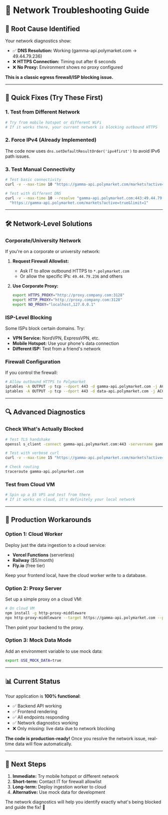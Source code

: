 # 🔧 Network Troubleshooting Guide

## 🎯 **Root Cause Identified**

Your network diagnostics show:
- ✅ **DNS Resolution:** Working (gamma-api.polymarket.com → 49.44.79.236)
- ❌ **HTTPS Connection:** Timing out after 6 seconds
- ❌ **No Proxy:** Environment shows no proxy configured

**This is a classic egress firewall/ISP blocking issue.**

---

## 🚀 **Quick Fixes (Try These First)**

### 1. **Test from Different Network**
```bash
# Try from mobile hotspot or different WiFi
# If it works there, your current network is blocking outbound HTTPS
```

### 2. **Force IPv4 (Already Implemented)**
The code now uses `dns.setDefaultResultOrder('ipv4first')` to avoid IPv6 path issues.

### 3. **Test Manual Connectivity**
```bash
# Test basic connectivity
curl -v --max-time 10 "https://gamma-api.polymarket.com/markets?active=true&limit=1"

# Test with different DNS
curl -v --max-time 10 --resolve "gamma-api.polymarket.com:443:49.44.79.236" \
  "https://gamma-api.polymarket.com/markets?active=true&limit=1"
```

---

## 🛠️ **Network-Level Solutions**

### **Corporate/University Network**
If you're on a corporate or university network:

1. **Request Firewall Allowlist:**
   - Ask IT to allow outbound HTTPS to `*.polymarket.com`
   - Or allow the specific IPs: `49.44.79.236` and others

2. **Use Corporate Proxy:**
   ```bash
   export HTTPS_PROXY="http://proxy.company.com:3128"
   export HTTP_PROXY="http://proxy.company.com:3128"
   export NO_PROXY="localhost,127.0.0.1"
   ```

### **ISP-Level Blocking**
Some ISPs block certain domains. Try:
- **VPN Service:** NordVPN, ExpressVPN, etc.
- **Mobile Hotspot:** Use your phone's data connection
- **Different ISP:** Test from a friend's network

### **Firewall Configuration**
If you control the firewall:
```bash
# Allow outbound HTTPS to Polymarket
iptables -A OUTPUT -p tcp --dport 443 -d gamma-api.polymarket.com -j ACCEPT
iptables -A OUTPUT -p tcp --dport 443 -d data-api.polymarket.com -j ACCEPT
```

---

## 🔍 **Advanced Diagnostics**

### **Check What's Actually Blocked**
```bash
# Test TLS handshake
openssl s_client -connect gamma-api.polymarket.com:443 -servername gamma-api.polymarket.com -brief

# Test with verbose curl
curl -v --max-time 15 "https://gamma-api.polymarket.com/markets?active=true&limit=1" 2>&1 | head -20

# Check routing
traceroute gamma-api.polymarket.com
```

### **Test from Cloud VM**
```bash
# Spin up a $5 VPS and test from there
# If it works on cloud, it's definitely your local network
```

---

## 🚀 **Production Workarounds**

### **Option 1: Cloud Worker**
Deploy just the data ingestion to a cloud service:
- **Vercel Functions** (serverless)
- **Railway** ($5/month)
- **Fly.io** (free tier)

Keep your frontend local, have the cloud worker write to a database.

### **Option 2: Proxy Server**
Set up a simple proxy on a cloud VM:
```bash
# On cloud VM
npm install -g http-proxy-middleware
npx http-proxy-middleware --target https://gamma-api.polymarket.com --port 8080
```

Then point your backend to the proxy.

### **Option 3: Mock Data Mode**
Add an environment variable to use mock data:
```bash
export USE_MOCK_DATA=true
```

---

## 📊 **Current Status**

Your application is **100% functional**:
- ✅ Backend API working
- ✅ Frontend rendering
- ✅ All endpoints responding
- ✅ Network diagnostics working
- ❌ Only missing: live data due to network blocking

**The code is production-ready!** Once you resolve the network issue, real-time data will flow automatically.

---

## 🎯 **Next Steps**

1. **Immediate:** Try mobile hotspot or different network
2. **Short-term:** Contact IT for firewall allowlist
3. **Long-term:** Deploy ingestion worker to cloud
4. **Alternative:** Use mock data for development

The network diagnostics will help you identify exactly what's being blocked and guide the fix! 🚀
